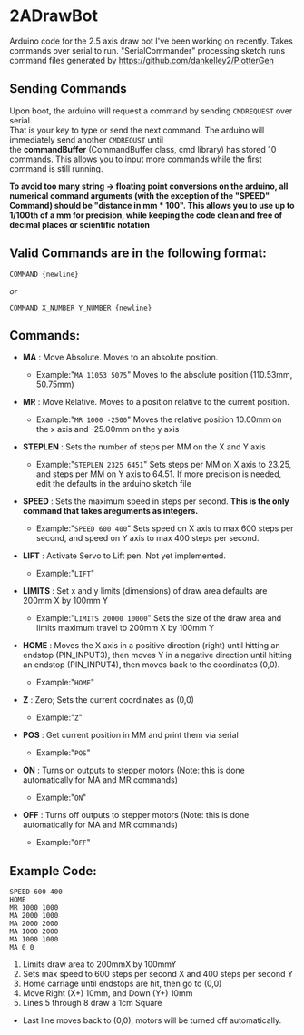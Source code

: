 # 2ADrawBot
Arduino code for the 2.5 axis draw bot I've been working on recently. Takes commands over serial to run. "SerialCommander" processing sketch runs command files generated by https://github.com/dankelley2/PlotterGen

## Sending Commands

  Upon boot, the arduino will request a command by sending `CMDREQUEST` over serial.  
  That is your key to type or send the next command. The arduino will immediately send another `CMDREQUST` until  
  the **commandBuffer** (CommandBuffer class, cmd library) has stored 10 commands. This allows you to input more commands while the first command is still running.

**To avoid too many string -> floating point conversions on the arduino, all numerical command arguments (with the exception of the "SPEED" Command) should be "distance in mm * 100". This allows you to use up to 1/100th of a mm for precision, while keeping the code clean and free of decimal places or scientific notation**

## Valid Commands are in the following format:


`COMMAND {newline}`

*or*
  
`COMMAND X_NUMBER Y_NUMBER {newline}`

## Commands:

* **MA** : Move Absolute. Moves to an absolute position.
  * Example:"`MA 11053 5075`" Moves to the absolute position (110.53mm, 50.75mm)
  
* **MR** : Move Relative. Moves to a position relative to the current position.
  * Example:"`MR 1000 -2500`" Moves the relative position 10.00mm on the x axis and -25.00mm on the y axis
  
* **STEPLEN** : Sets the number of steps per MM on the X and Y axis
  * Example:"`STEPLEN 2325 6451`" Sets steps per MM on X axis to 23.25, and steps per MM on Y axis to 64.51. If more precision is needed, edit the defaults in the arduino sketch file
  
* **SPEED** : Sets the maximum speed in steps per second. **This is the only command that takes areguments as integers.**
  * Example:"`SPEED 600 400`" Sets speed on X axis to max 600 steps per second, and speed on Y axis to max 400 steps per second.
  
* **LIFT** : Activate Servo to Lift pen. Not yet implemented.
  * Example:"`LIFT`"
  
* **LIMITS** : Set x and y limits (dimensions) of draw area defaults are 200mm X by 100mm Y
  * Example:"`LIMITS 20000 10000`" Sets the size of the draw area and limits maximum travel to 200mm X by 100mm Y
  
* **HOME** : Moves the X axis in a positive direction (right) until hitting an endstop (PIN_INPUT3), then moves Y in a negative direction until hitting an endstop (PIN_INPUT4), then moves back to the coordinates (0,0).
  * Example:"`HOME`"
  
* **Z** : Zero; Sets the current coordinates as (0,0)
  * Example:"`Z`"
  
* **POS** : Get current position in MM and print them via serial
  * Example:"`POS`"
  
* **ON** : Turns on outputs to stepper motors (Note: this is done automatically for MA and MR commands)
  * Example:"`ON`"
  
* **OFF** : Turns off outputs to stepper motors (Note: this is done automatically for MA and MR commands)
  * Example:"`OFF`"


## Example Code:


```LIMITS 20000 10000  
SPEED 600 400  
HOME  
MR 1000 1000  
MA 2000 1000  
MA 2000 2000  
MA 1000 2000  
MA 1000 1000  
MA 0 0  
```

1. Limits draw area to 200mmX by 100mmY
2. Sets max speed to 600 steps per second X and 400 steps per second Y
3. Home carriage until endstops are hit, then go to (0,0)
4. Move Right (X+) 10mm, and Down (Y+) 10mm
5. Lines 5 through 8 draw a 1cm Square
* Last line moves back to (0,0), motors will be turned off automatically.
